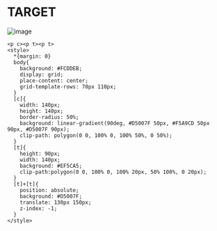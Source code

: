 # TARGET

![image](https://github.com/gaschneider/cssbattle/assets/16023844/1992fda8-29b2-4761-b4e6-3d2d511018f3)

```
<p c><p t><p t>
<style>
  *{margin: 0}
  body{
    background: #FCDDEB;
    display: grid;
    place-content: center;
    grid-template-rows: 70px 110px;
  }
  [c]{
    width: 140px;
    height: 140px;
    border-radius: 50%;
    background: linear-gradient(90deg, #D5007F 50px, #F5A9CD 50px 90px, #D5007F 90px);
    clip-path: polygon(0 0, 100% 0, 100% 50%, 0 50%);
  }
  [t]{
    height: 90px;
    width: 140px;
    background: #EF5CA5;
    clip-path:polygon(0 0, 100% 0, 100% 20px, 50% 100%, 0 20px);
  }
  [t]+[t]{
    position: absolute;
    background: #D5007F;
    translate: 130px 150px;
    z-index: -1;
  }
</style>
```
